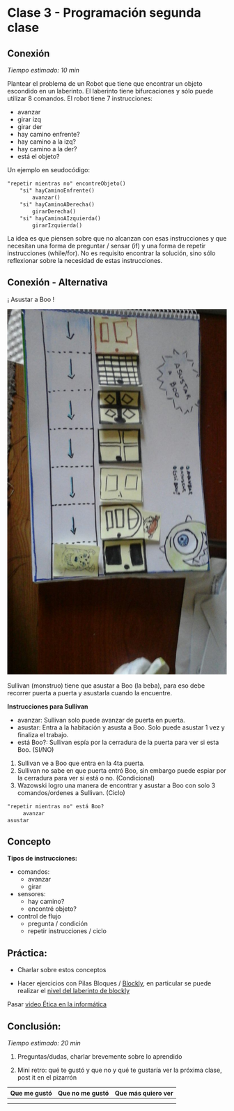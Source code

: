 # Clase 3 - Programación segunda clase

## Conexión

*Tiempo estimado: 10 min*

Plantear el problema de un Robot que tiene que encontrar un objeto escondido en un laberinto. El laberinto tiene bifurcaciones y sólo puede utilizar 8 comandos. El robot tiene 7 instrucciones:
- avanzar  
- girar izq 
- girar der 
- hay camino enfrente?
- hay camino a la izq?
- hay camino a la der?
- está el objeto?

Un ejemplo en seudocódigo:

```
"repetir mientras no" encontreObjeto()
    "si" hayCaminoEnfrente()
        avanzar()
    "si" hayCaminoADerecha()
        girarDerecha()
    "si" hayCaminoAIzquierda()
        girarIzquierda()
```

La idea es que piensen sobre que no alcanzan con esas instrucciones y que necesitan una forma de preguntar / sensar (if) y una forma de repetir instrucciones (while/for). No es requisito encontrar la solución, sino sólo reflexionar sobre la necesidad de estas instrucciones.

## Conexión - Alternativa

¡ Asustar a Boo !

![Boo](laberinto.jpg)

Sullivan (monstruo) tiene que asustar a Boo (la beba), para eso debe recorrer puerta a puerta y asustarla cuando la encuentre. 

**Instrucciones para Sullivan**

- avanzar: Sullivan solo puede avanzar de puerta en puerta.
- asustar: Entra a la habitación y asusta a Boo. Solo puede asustar 1 vez y finaliza el trabajo.
- está Boo?: Sullivan espía por la cerradura de la puerta para ver si esta Boo. (SI/NO)

1. Sullivan ve a Boo que entra en la 4ta puerta. 
2. Sullivan no sabe en que puerta entró Boo, sin embargo puede espiar por la cerradura para ver si está o no. (Condicional)
3. Wazowski logro una manera de encontrar y asustar a Boo con solo 3 comandos/ordenes a Sullivan.  (Ciclo)
```
"repetir mientras no" está Boo?
     avanzar
asustar 
```
## Concepto

**Tipos de instrucciones:**

   - comandos:
       - avanzar
       - girar
   - sensores:
       - hay camino?
       - encontré objeto?
   - control de flujo
       - pregunta / condición
       - repetir instrucciones / ciclo

## Práctica: 

- Charlar sobre estos conceptos

- Hacer ejercicios con Pilas Bloques / [Blockly](https://blockly-games.appspot.com/), en particular se puede realizar el [nivel del laberinto de blockly](https://blockly-games.appspot.com/maze)


Pasar [video Ética en la informática](https://www.youtube.com/watch?v=lYW3FoTaVLg)

## Conclusión:
*Tiempo estimado: 20 min*

 1) Preguntas/dudas, charlar brevemente sobre lo aprendido

 2) Mini retro: qué te gustó y que no y qué te gustaría ver la próxima clase, post it en el pizarrón          
 
 Que me gustó | Que no me gustó  | Que más quiero ver
 --- | --- | ---
  |  |
  |  |
